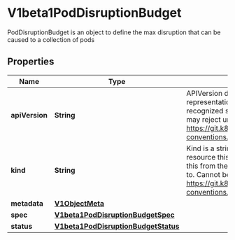 

# V1beta1PodDisruptionBudget

PodDisruptionBudget is an object to define the max disruption that can be caused to a collection of pods
## Properties

Name | Type | Description | Notes
------------ | ------------- | ------------- | -------------
**apiVersion** | **String** | APIVersion defines the versioned schema of this representation of an object. Servers should convert recognized schemas to the latest internal value, and may reject unrecognized values. More info: https://git.k8s.io/community/contributors/devel/api-conventions.md#resources |  [optional]
**kind** | **String** | Kind is a string value representing the REST resource this object represents. Servers may infer this from the endpoint the client submits requests to. Cannot be updated. In CamelCase. More info: https://git.k8s.io/community/contributors/devel/api-conventions.md#types-kinds |  [optional]
**metadata** | [**V1ObjectMeta**](V1ObjectMeta.md) |  |  [optional]
**spec** | [**V1beta1PodDisruptionBudgetSpec**](V1beta1PodDisruptionBudgetSpec.md) |  |  [optional]
**status** | [**V1beta1PodDisruptionBudgetStatus**](V1beta1PodDisruptionBudgetStatus.md) |  |  [optional]



